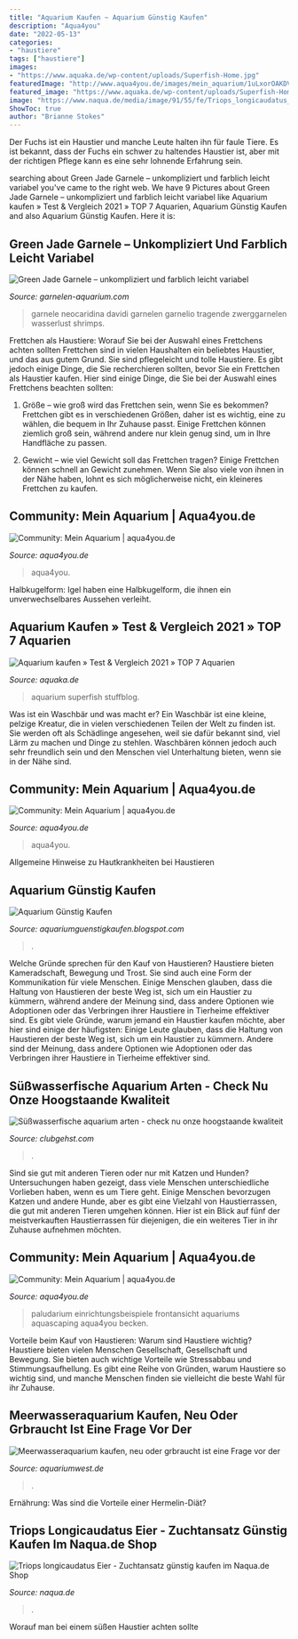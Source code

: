 ```yaml
---
title: "Aquarium Kaufen ~ Aquarium Günstig Kaufen"
description: "Aqua4you"
date: "2022-05-13"
categories:
- "haustiere"
tags: ["haustiere"]
images:
- "https://www.aquaka.de/wp-content/uploads/Superfish-Home.jpg"
featuredImage: "http://www.aqua4you.de/images/mein_aquarium/1uLxorOAKDVC.jpg"
featured_image: "https://www.aquaka.de/wp-content/uploads/Superfish-Home.jpg"
image: "https://www.naqua.de/media/image/91/55/fe/Triops_longicaudatus_aquarium.jpg"
ShowToc: true
author: "Brianne Stokes"
---
```



Der Fuchs ist ein Haustier und manche Leute halten ihn für faule Tiere. Es ist bekannt, dass der Fuchs ein schwer zu haltendes Haustier ist, aber mit der richtigen Pflege kann es eine sehr lohnende Erfahrung sein.

	

		
searching about Green Jade Garnele – unkompliziert und farblich leicht variabel you've came to the right web. We have 9 Pictures about Green Jade Garnele – unkompliziert und farblich leicht variabel like Aquarium kaufen » Test &amp; Vergleich 2021 » TOP 7 Aquarien, Aquarium Günstig Kaufen and also Aquarium Günstig Kaufen. Here it is:
		
    
## Green Jade Garnele – Unkompliziert Und Farblich Leicht Variabel

<img loading=lazy src="http://www.garnelen-aquarium.com/wp-content/uploads/green-jade-garnele.jpg" onerror="this.onerror=null;this.src='https://tse4.mm.bing.net/th?id=OIP.NIAAb0m2ZX7xXaCjzkBJzwEXDf&amp;pid=15.1';" alt="Green Jade Garnele – unkompliziert und farblich leicht variabel">

_Source: garnelen-aquarium.com_

>garnele neocaridina davidi garnelen garnelio tragende zwerggarnelen wasserlust shrimps. 

	

Frettchen als Haustiere: Worauf Sie bei der Auswahl eines Frettchens achten sollten
Frettchen sind in vielen Haushalten ein beliebtes Haustier, und das aus gutem Grund. Sie sind pflegeleicht und tolle Haustiere. Es gibt jedoch einige Dinge, die Sie recherchieren sollten, bevor Sie ein Frettchen als Haustier kaufen. Hier sind einige Dinge, die Sie bei der Auswahl eines Frettchens beachten sollten:
1. Größe – wie groß wird das Frettchen sein, wenn Sie es bekommen? Frettchen gibt es in verschiedenen Größen, daher ist es wichtig, eine zu wählen, die bequem in Ihr Zuhause passt. Einige Frettchen können ziemlich groß sein, während andere nur klein genug sind, um in Ihre Handfläche zu passen.

2. Gewicht – wie viel Gewicht soll das Frettchen tragen? Einige Frettchen können schnell an Gewicht zunehmen. Wenn Sie also viele von ihnen in der Nähe haben, lohnt es sich möglicherweise nicht, ein kleineres Frettchen zu kaufen.

    
## Community: Mein Aquarium | Aqua4you.de

<img loading=lazy src="https://www.aqua4you.de/images/mein_aquarium/QEnM5j2HEZNo.jpg" onerror="this.onerror=null;this.src='https://tse4.mm.bing.net/th?id=OIP.g-v8N2QN3NGpy0X1PXoQXAHaFi&amp;pid=15.1';" alt="Community: Mein Aquarium | aqua4you.de">

_Source: aqua4you.de_

>aqua4you. 

	

Halbkugelform: Igel haben eine Halbkugelform, die ihnen ein unverwechselbares Aussehen verleiht.

    
## Aquarium Kaufen » Test &amp; Vergleich 2021 » TOP 7 Aquarien

<img loading=lazy src="https://www.aquaka.de/wp-content/uploads/Superfish-Home.jpg" onerror="this.onerror=null;this.src='https://tse1.mm.bing.net/th?id=OIP.3rOWz0gTrXQPkNEXiLR6xQHaFj&amp;pid=15.1';" alt="Aquarium kaufen » Test &amp; Vergleich 2021 » TOP 7 Aquarien">

_Source: aquaka.de_

>aquarium superfish stuffblog. 

	

Was ist ein Waschbär und was macht er?
Ein Waschbär ist eine kleine, pelzige Kreatur, die in vielen verschiedenen Teilen der Welt zu finden ist. Sie werden oft als Schädlinge angesehen, weil sie dafür bekannt sind, viel Lärm zu machen und Dinge zu stehlen. Waschbären können jedoch auch sehr freundlich sein und den Menschen viel Unterhaltung bieten, wenn sie in der Nähe sind.

    
## Community: Mein Aquarium | Aqua4you.de

<img loading=lazy src="https://www.aqua4you.de/images/mein_aquarium/lfklsihpJEOX.jpg" onerror="this.onerror=null;this.src='https://tse4.mm.bing.net/th?id=OIP.0LWmm3-csDIYTG7i7tkyCAHaFi&amp;pid=15.1';" alt="Community: Mein Aquarium | aqua4you.de">

_Source: aqua4you.de_

>aqua4you. 

	

Allgemeine Hinweise zu Hautkrankheiten bei Haustieren

    
## Aquarium Günstig Kaufen

<img loading=lazy src="http://1.bp.blogspot.com/-Jtl888iXA8Y/UADqM12l-2I/AAAAAAAAAFM/P8fQ6n71lTE/s1600/aquarium-de1.jpg" onerror="this.onerror=null;this.src='https://tse3.mm.bing.net/th?id=OIP.WUWLDbgWGdmdBpYLFbhppwHaEu&amp;pid=15.1';" alt="Aquarium Günstig Kaufen">

_Source: aquariumguenstigkaufen.blogspot.com_

>. 

	

Welche Gründe sprechen für den Kauf von Haustieren?
Haustiere bieten Kameradschaft, Bewegung und Trost. Sie sind auch eine Form der Kommunikation für viele Menschen. Einige Menschen glauben, dass die Haltung von Haustieren der beste Weg ist, sich um ein Haustier zu kümmern, während andere der Meinung sind, dass andere Optionen wie Adoptionen oder das Verbringen ihrer Haustiere in Tierheime effektiver sind. Es gibt viele Gründe, warum jemand ein Haustier kaufen möchte, aber hier sind einige der häufigsten:
Einige Leute glauben, dass die Haltung von Haustieren der beste Weg ist, sich um ein Haustier zu kümmern. Andere sind der Meinung, dass andere Optionen wie Adoptionen oder das Verbringen ihrer Haustiere in Tierheime effektiver sind.

    
## Süßwasserfische Aquarium Arten - Check Nu Onze Hoogstaande Kwaliteit

<img loading=lazy src="https://clubgehst.com/mybbbb/zfBbUDCwOzKgzSOUCksa-gHaE8.jpg" onerror="this.onerror=null;this.src='https://tse2.mm.bing.net/th?id=OIP.QgzWEx-Uz2Nt8nevisU6MQAAAA&amp;pid=15.1';" alt="Süßwasserfische aquarium arten - check nu onze hoogstaande kwaliteit">

_Source: clubgehst.com_

>. 

	

Sind sie gut mit anderen Tieren oder nur mit Katzen und Hunden?
Untersuchungen haben gezeigt, dass viele Menschen unterschiedliche Vorlieben haben, wenn es um Tiere geht. Einige Menschen bevorzugen Katzen und andere Hunde, aber es gibt eine Vielzahl von Haustierrassen, die gut mit anderen Tieren umgehen können. Hier ist ein Blick auf fünf der meistverkauften Haustierrassen für diejenigen, die ein weiteres Tier in ihr Zuhause aufnehmen möchten.

    
## Community: Mein Aquarium | Aqua4you.de

<img loading=lazy src="http://www.aqua4you.de/images/mein_aquarium/1uLxorOAKDVC.jpg" onerror="this.onerror=null;this.src='https://tse2.mm.bing.net/th?id=OIP.bhd0wAd8sb5sD7fC4D2ebQHaFj&amp;pid=15.1';" alt="Community: Mein Aquarium | aqua4you.de">

_Source: aqua4you.de_

>paludarium einrichtungsbeispiele frontansicht aquariums aquascaping aqua4you becken. 

	

Vorteile beim Kauf von Haustieren: Warum sind Haustiere wichtig?
Haustiere bieten vielen Menschen Gesellschaft, Gesellschaft und Bewegung. Sie bieten auch wichtige Vorteile wie Stressabbau und Stimmungsaufhellung. Es gibt eine Reihe von Gründen, warum Haustiere so wichtig sind, und manche Menschen finden sie vielleicht die beste Wahl für ihr Zuhause.

    
## Meerwasseraquarium Kaufen, Neu Oder Grbraucht Ist Eine Frage Vor Der

<img loading=lazy src="http://www.aquariumwest.de/wp-content/uploads/2016/01/Aquarienbau-München1-1024x682.jpg" onerror="this.onerror=null;this.src='https://tse4.mm.bing.net/th?id=OIP.7dbl-EgxKHtpblBhyehOJQHaE7&amp;pid=15.1';" alt="Meerwasseraquarium kaufen, neu oder grbraucht ist eine Frage vor der">

_Source: aquariumwest.de_

>. 

	

Ernährung: Was sind die Vorteile einer Hermelin-Diät?

    
## Triops Longicaudatus Eier - Zuchtansatz Günstig Kaufen Im Naqua.de Shop

<img loading=lazy src="https://www.naqua.de/media/image/91/55/fe/Triops_longicaudatus_aquarium.jpg" onerror="this.onerror=null;this.src='https://tse4.mm.bing.net/th?id=OIP.S0slw5_dqyBGNi-R1gb7wQHaHa&amp;pid=15.1';" alt="Triops longicaudatus Eier - Zuchtansatz günstig kaufen im Naqua.de Shop">

_Source: naqua.de_

>. 

	

Worauf man bei einem süßen Haustier achten sollte

